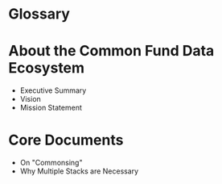 # Glossary  
# About the Common Fund Data Ecosystem  
* Executive Summary  
* Vision  
* Mission Statement  
# Core Documents  
* On "Commonsing"  
* Why Multiple Stacks are Necessary